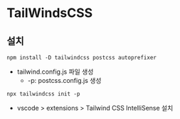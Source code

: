 # TailWindsCSS

## 설치

```
npm install -D tailwindcss postcss autoprefixer
```

- tailwind.config.js 파일 생성
  - -p: postcss.config.js 생성

```
npx tailwindcss init -p
```

- vscode > extensions > Tailwind CSS IntelliSense 설치
